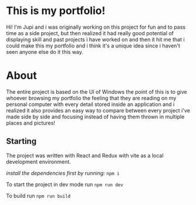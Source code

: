 # This is my portfolio!

Hi! I'm Jupi and i was originally working on this project for fun and to pass time as a side project, but then realized it had really good potential of displaying skill and past projects i have worked on and then it hit me that i could make this my portfolio and i think it's a unique idea since i haven't seen anyone else do it this way.

# About
The entire project is based on the UI of Windows the point of this is to give whoever browsing my portfolio the feeling that they are reading on my personal computer with every detail stored inside an application and i realized it also provides an easy way to compare between every project i've made side by side and focusing instead of having them thrown in multiple places and pictures!

##  Starting

The project was written with React and Redux with vite as a local development environment.

*install the dependencies first by running:*
`npm i`

To start the project in dev mode run 
`npm run dev`

To build run
`npm run build`

